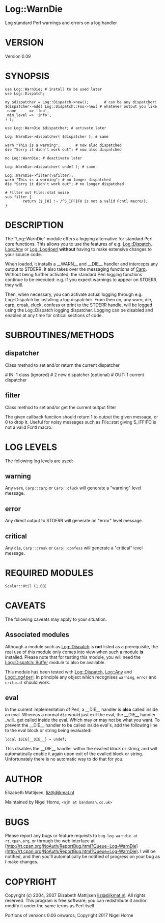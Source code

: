# Log::WarnDie

Log standard Perl warnings and errors on a log handler

# VERSION

Version 0.09

# SYNOPSIS

    use Log::WarnDie; # install to be used later
    use Log::Dispatch;

    my $dispatcher = Log::Dispatch->new();       # can be any dispatcher!
    $dispatcher->add( Log::Dispatch::Foo->new( # whatever output you like
     name      => 'foo',
     min_level => 'info',
    ) );

    use Log::WarnDie $dispatcher; # activate later

    Log::WarnDie->dispatcher( $dispatcher ); # same

    warn "This is a warning";       # now also dispatched
    die "Sorry it didn't work out"; # now also dispatched

    no Log::WarnDie; # deactivate later

    Log::WarnDie->dispatcher( undef ); # same

    Log::WarnDie->filter(\&filter);
    warn "This is a warning"; # no longer dispatched
    die "Sorry it didn't work out"; # no longer dispatched

    # Filter out File::stat noise
    sub filter {
            return ($_[0] !~ /^S_IFFIFO is not a valid Fcntl macro/);
    }

# DESCRIPTION

The "Log::WarnDie" module offers a logging alternative for standard
Perl core functions.  This allows you to use the features of e.g.
[Log::Dispatch](https://metacpan.org/pod/Log::Dispatch), [Log::Any](https://metacpan.org/pod/Log::Any) or [Log::Log4perl](https://metacpan.org/pod/Log::Log4perl) **without** having to make extensive
changes to your source code.

When loaded, it installs a \_\_WARN\_\_ and \_\_DIE\_\_ handler and intercepts any
output to STDERR.  It also takes over the messaging functions of [Carp](https://metacpan.org/pod/Carp).
Without being further activated, the standard Perl logging functions continue
to be executed: e.g. if you expect warnings to appear on STDERR, they will.

Then, when necessary, you can activate actual logging through e.g.
Log::Dispatch by installing a log dispatcher.  From then on, any warn, die,
carp, croak, cluck, confess or print to the STDERR handle,  will be logged
using the Log::Dispatch logging dispatcher.  Logging can be disabled and
enabled at any time for critical sections of code.

# SUBROUTINES/METHODS

## dispatcher

Class method to set and/or return the current dispatcher

\# IN: 1 class (ignored)
\#     2 new dispatcher (optional)
\# OUT: 1 current dispatcher

## filter

Class method to set and/or get the current output filter

The given callback function should return 1 to output the given message, or 0
to drop it.
Useful for noisy messages such as File::stat giving S\_IFFIFO is not a valid Fcntl macro.

# LOG LEVELS

The following log levels are used:

## warning

Any `warn`, `Carp::carp` or `Carp::cluck` will generate a "warning" level
message.

## error

Any direct output to STDERR will generate an "error" level message.

## critical

Any `die`, `Carp::croak` or `Carp::confess` will generate a "critical"
level message.

# REQUIRED MODULES

    Scalar::Util (1.08)

# CAVEATS

The following caveats may apply to your situation.

## Associated modules

Although a module such as [Log::Dispatch](https://metacpan.org/pod/Log::Dispatch) is **not** listed as a prerequisite,
the real use of this module only comes into view when such a module **is**
installed.  Please note that for testing this module, you will need the
[Log::Dispatch::Buffer](https://metacpan.org/pod/Log::Dispatch::Buffer) module to also be available.

This module has been tested with
[Log::Dispatch](https://metacpan.org/pod/Log::Dispatch), [Log::Any](https://metacpan.org/pod/Log::Any) and [Log::Log4perl](https://metacpan.org/pod/Log::Log4perl).
In principle any object which recognises `warning`, `error` and `critical` should work.

## eval

In the current implementation of Perl, a \_\_DIE\_\_ handler is **also** called
inside an eval.  Whereas a normal `die` would just exit the eval, the \_\_DIE\_\_
handler \_will\_ get called inside the eval.  Which may or may not be what you
want.  To prevent the \_\_DIE\_\_ handler to be called inside eval's, add the
following line to the eval block or string being evaluated:

    local $SIG{__DIE__} = undef;

This disables the \_\_DIE\_\_ handler within the evalled block or string, and
will automatically enable it again upon exit of the evalled block or string.
Unfortunately there is no automatic way to do that for you.

# AUTHOR

Elizabeth Mattijsen, <liz@dijkmat.nl>

Maintained by Nigel Horne, `<njh at bandsman.co.uk>`

# BUGS

Please report any bugs or feature requests to `bug-log-warndie at rt.cpan.org`,
or through the web interface at
[http://rt.cpan.org/NoAuth/ReportBug.html?Queue=Log-WarnDie](http://rt.cpan.org/NoAuth/ReportBug.html?Queue=Log-WarnDie).
I will be notified, and then you'll
automatically be notified of progress on your bug as I make changes.

# COPYRIGHT

Copyright (c) 2004, 2007 Elizabeth Mattijsen <liz@dijkmat.nl>. All rights
reserved.  This program is free software; you can redistribute it and/or
modify it under the same terms as Perl itself.

Portions of versions 0.06 onwards, Copyright 2017 Nigel Horne
